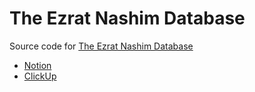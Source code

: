 # The Ezrat Nashim Database

Source code for [The Ezrat Nashim Database](www.ezratnashim.com)

- <a href="https://www.notion.so/EzNashDB-ed37879fd64a45b1983233f6fe41910e" target="_blank">Notion</a>
- <a href="https://app.clickup.com/2372280/v/l/6-174146498-1?pr=54148013" target="_blank">ClickUp</a>
